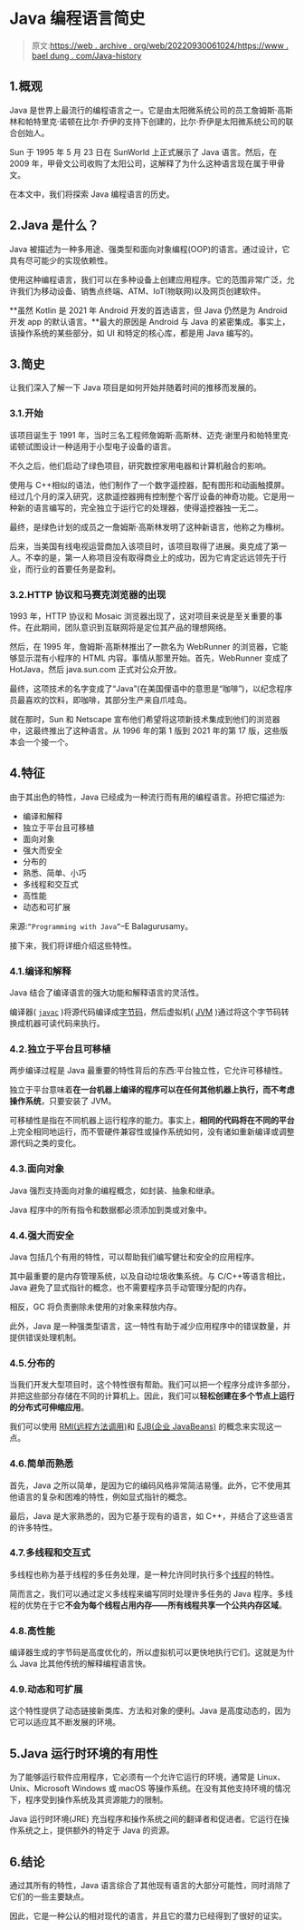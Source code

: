 # Java 编程语言简史

> 原文:[https://web . archive . org/web/20220930061024/https://www . bael dung . com/Java-history](https://web.archive.org/web/20220930061024/https://www.baeldung.com/java-history)

## 1.概观

Java 是世界上最流行的编程语言之一。它是由太阳微系统公司的员工詹姆斯·高斯林和帕特里克·诺顿在比尔·乔伊的支持下创建的，比尔·乔伊是太阳微系统公司的联合创始人。

Sun 于 1995 年 5 月 23 日在 SunWorld 上正式展示了 Java 语言。然后，在 2009 年，甲骨文公司收购了太阳公司，这解释了为什么这种语言现在属于甲骨文。

在本文中，我们将探索 Java 编程语言的历史。

## 2.Java 是什么？

Java 被描述为一种多用途、强类型和面向对象编程(OOP)的语言。通过设计，它具有尽可能少的实现依赖性。

使用这种编程语言，我们可以在多种设备上创建应用程序。它的范围非常广泛，允许我们为移动设备、销售点终端、ATM、IoT(物联网)以及网页创建软件。

**虽然 Kotlin 是 2021 年 Android 开发的首选语言，但 Java 仍然是为 Android 开发 app 的默认语言。**最大的原因是 Android 与 Java 的紧密集成。事实上，该操作系统的某些部分，如 UI 和特定的核心库，都是用 Java 编写的。

## 3.简史

让我们深入了解一下 Java 项目是如何开始并随着时间的推移而发展的。

### 3.1.开始

该项目诞生于 1991 年，当时三名工程师詹姆斯·高斯林、迈克·谢里丹和帕特里克·诺顿试图设计一种适用于小型电子设备的语言。

不久之后，他们启动了绿色项目，研究数控家用电器和计算机融合的影响。

使用与 C++相似的语法，他们制作了一个数字遥控器，配有图形和动画触摸屏。经过几个月的深入研究，这款遥控器拥有控制整个客厅设备的神奇功能。它是用一种新的语言编写的，完全独立于运行它的处理器，使得遥控器独一无二。

最终，是绿色计划的成员之一詹姆斯·高斯林发明了这种新语言，他称之为橡树。

后来，当美国有线电视运营商加入该项目时，该项目取得了进展。奥克成了第一人。不幸的是，第一人称项目没有取得商业上的成功，因为它肯定远远领先于行业，而行业的首要任务是盈利。

### 3.2.HTTP 协议和马赛克浏览器的出现

1993 年，HTTP 协议和 Mosaic 浏览器出现了，这对项目来说是至关重要的事件。在此期间，团队意识到互联网将是定位其产品的理想网络。

然后，在 1995 年，詹姆斯·高斯林推出了一款名为 WebRunner 的浏览器，它能够显示混有小程序的 HTML 内容。事情从那里开始。首先，WebRunner 变成了 HotJava，然后 java.sun.com 正式对公众开放。

最终，这项技术的名字变成了“Java”(在美国俚语中的意思是“咖啡”)，以纪念程序员最喜欢的饮料，即咖啡，其部分生产来自爪哇岛。

就在那时，Sun 和 Netscape 宣布他们希望将这项新技术集成到他们的浏览器中，这最终推出了这种语言。从 1996 年的第 1 版到 2021 年的第 17 版，这些版本会一个接一个。

## 4.特征

由于其出色的特性，Java 已经成为一种流行而有用的编程语言。孙把它描述为:

*   编译和解释
*   独立于平台且可移植
*   面向对象
*   强大而安全
*   分布的
*   熟悉、简单、小巧
*   多线程和交互式
*   高性能
*   动态和可扩展

来源:`“Programming with Java”`–E Balagurusamy。

接下来，我们将详细介绍这些特性。

### 4.1.编译和解释

Java 结合了编译语言的强大功能和解释语言的灵活性。

编译器( [`javac`](/web/20220921132020/https://www.baeldung.com/javac) )将源代码编译成[字节码](/web/20220921132020/https://www.baeldung.com/java-class-view-bytecode)，然后虚拟机( [JVM](/web/20220921132020/https://www.baeldung.com/jvm-vs-jre-vs-jdk) )通过将这个字节码转换成机器可读代码来执行。

### 4.2.独立于平台且可移植

两步编译过程是 Java 最重要的特性背后的东西:平台独立性，它允许可移植性。

独立于平台意味着**在一台机器上编译的程序可以在任何其他机器上执行，而不考虑操作系统**，只要安装了 JVM。

可移植性是指在不同机器上运行程序的能力。事实上，**相同的代码将在不同的平台**上完全相同地运行，而不管硬件兼容性或操作系统如何，没有诸如重新编译或调整源代码之类的变化。

### 4.3.面向对象

Java 强烈支持面向对象的编程概念，如封装、抽象和继承。

Java 程序中的所有指令和数据都必须添加到类或对象中。

### 4.4.强大而安全

Java 包括几个有用的特性，可以帮助我们编写健壮和安全的应用程序。

其中最重要的是内存管理系统，以及自动垃圾收集系统。与 C/C++等语言相比，Java 避免了显式指针的概念，也不需要程序员手动管理分配的内存。

相反，GC 将负责删除未使用的对象来释放内存。

此外，Java 是一种强类型语言，这一特性有助于减少应用程序中的错误数量，并提供错误处理机制。

### 4.5.分布的

当我们开发大型项目时，这个特性很有帮助。我们可以把一个程序分成许多部分，并把这些部分存储在不同的计算机上。因此，我们可以**轻松创建在多个节点上运行的分布式可伸缩应用**。

我们可以使用 [RMI(远程方法调用)](/web/20220921132020/https://www.baeldung.com/java-rmi)和 [EJB(企业 JavaBeans)](/web/20220921132020/https://www.baeldung.com/ejb-intro) 的概念来实现这一点。

### 4.6.简单而熟悉

首先，Java 之所以简单，是因为它的编码风格非常简洁易懂。此外，它不使用其他语言的复杂和困难的特性，例如显式指针的概念。

最后，Java 是大家熟悉的，因为它基于现有的语言，如 C++，并结合了这些语言的许多特性。

### 4.7.多线程和交互式

多线程也称为基于线程的多任务处理，是一种允许同时执行多个[线程](/web/20220921132020/https://www.baeldung.com/java-thread-lifecycle)的特性。

简而言之，我们可以通过定义多线程来编写同时处理许多任务的 Java 程序。多线程的优势在于它**不会为每个线程占用内存——所有线程共享一个公共内存区域**。

### 4.8.高性能

编译器生成的字节码是高度优化的，所以虚拟机可以更快地执行它们。这就是为什么 Java 比其他传统的解释编程语言快。

### 4.9.动态和可扩展

这个特性提供了动态链接新类库、方法和对象的便利。Java 是高度动态的，因为它可以适应其不断发展的环境。

## 5.Java 运行时环境的有用性

为了能够运行软件应用程序，它必须有一个允许它运行的环境，通常是 Linux、Unix、Microsoft Windows 或 macOS 等操作系统。在没有其他支持环境的情况下，程序受到操作系统及其资源能力的限制。

Java 运行时环境(JRE) 充当程序和操作系统之间的翻译者和促进者。它运行在操作系统之上，提供额外的特定于 Java 的资源。

## 6.结论

通过其所有的特性，Java 语言综合了其他现有语言的大部分可能性，同时消除了它们的一些主要缺点。

因此，它是一种公认的相对现代的语言，并且它的潜力已经得到了很好的证实。
